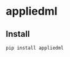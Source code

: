 appliedml
================

<!-- WARNING: THIS FILE WAS AUTOGENERATED! DO NOT EDIT! -->

## Install

``` sh
pip install appliedml
```
